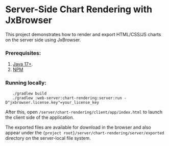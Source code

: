 # Server-Side Chart Rendering with JxBrowser

This project demonstrates how to render and export HTML/CSS/JS charts on the server side using JxBrowser.

### Prerequisites:
1. [Java 17+][java].
2. [NPM][npm]

### Running locally:
```shell
   ./gradlew build
   ./gradlew :web-server:chart-rendering:server:run -D"jxbrowser.license.key"=your_license_key
```
After this, open `/server/chart-rendering/client/app/index.html` to launch the client side 
of the application.

The exported files are available for download in the browser and also appear under the 
`{project root}/server/chart-rendering/server/exported` directory on the server-local file system.

[java]: (https://www.azul.com/downloads/#zulu)
[npm]: (https://nodejs.org/en/download)
